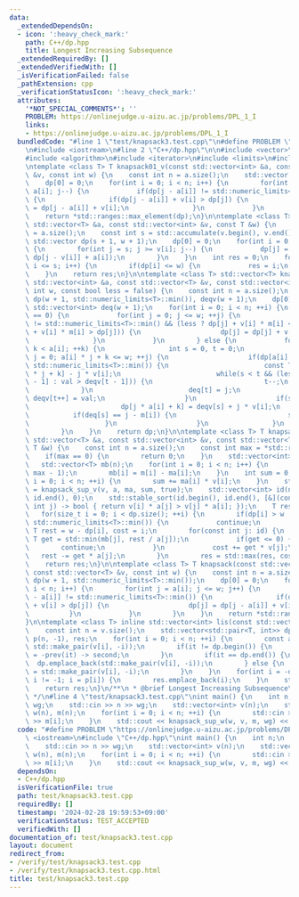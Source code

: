 ```yaml
---
data:
  _extendedDependsOn:
  - icon: ':heavy_check_mark:'
    path: C++/dp.hpp
    title: Longest Increasing Subsequence
  _extendedRequiredBy: []
  _extendedVerifiedWith: []
  _isVerificationFailed: false
  _pathExtension: cpp
  _verificationStatusIcon: ':heavy_check_mark:'
  attributes:
    '*NOT_SPECIAL_COMMENTS*': ''
    PROBLEM: https://onlinejudge.u-aizu.ac.jp/problems/DPL_1_I
    links:
    - https://onlinejudge.u-aizu.ac.jp/problems/DPL_1_I
  bundledCode: "#line 1 \"test/knapsack3.test.cpp\"\n#define PROBLEM \"https://onlinejudge.u-aizu.ac.jp/problems/DPL_1_I\"\
    \n#include <iostream>\n#line 2 \"C++/dp.hpp\"\n\n#include <vector>\n#include <utility>\n\
    #include <algorithm>\n#include <iterator>\n#include <limits>\n#include <numeric>\n\
    \ntemplate <class T> T knapsack01_v(const std::vector<int> &a, const std::vector<T>\
    \ &v, const int w) {\n    const int n = a.size();\n    std::vector dp(w + 1, std::numeric_limits<T>::min());\n\
    \    dp[0] = 0;\n    for(int i = 0; i < n; i++) {\n        for(int j = w; j >=\
    \ a[i]; j--) {\n            if(dp[j - a[i]] != std::numeric_limits<T>::min())\
    \ {\n                if(dp[j - a[i]] + v[i] > dp[j]) {\n                    dp[j]\
    \ = dp[j - a[i]] + v[i];\n                }\n            }\n        }\n    }\n\
    \    return *std::ranges::max_element(dp);\n}\n\ntemplate <class T> int knapsack01_w(const\
    \ std::vector<T> &a, const std::vector<int> &v, const T &w) {\n    const int n\
    \ = a.size();\n    const int s = std::accumulate(v.begin(), v.end(), 0);\n   \
    \ std::vector dp(s + 1, w + 1);\n    dp[0] = 0;\n    for(int i = 0; i < n; i++)\
    \ {\n        for(int j = s; j >= v[i]; j--) {\n            dp[j] = std::min(dp[j],\
    \ dp[j - v[i]] + a[i]);\n        }\n    }\n    int res = 0;\n    for(int i = 0;\
    \ i <= s; i++) {\n        if(dp[i] <= w) {\n            res = i;\n        }\n\
    \    }\n    return res;\n}\n\ntemplate <class T> std::vector<T> knapsack_sup_v(const\
    \ std::vector<int> &a, const std::vector<T> &v, const std::vector<int> &m, const\
    \ int w, const bool less = false) {\n    const int n = a.size();\n    std::vector<T>\
    \ dp(w + 1, std::numeric_limits<T>::min()), deqv(w + 1);\n    dp[0] = 0;\n   \
    \ std::vector<int> deq(w + 1);\n    for(int i = 0; i < n; ++i) {\n        if(a[i]\
    \ == 0) {\n            for(int j = 0; j <= w; ++j) {\n                if(dp[j]\
    \ != std::numeric_limits<T>::min() && (less ? dp[j] + v[i] * m[i] < dp[j] : dp[j]\
    \ + v[i] * m[i] > dp[j])) {\n                    dp[j] = dp[j] + v[i] * m[i];\n\
    \                }\n            }\n        } else {\n            for(int k = 0;\
    \ k < a[i]; ++k) {\n                int s = 0, t = 0;\n                for(int\
    \ j = 0; a[i] * j + k <= w; ++j) {\n                    if(dp[a[i] * j + k] !=\
    \ std::numeric_limits<T>::min()) {\n                        const T val = dp[a[i]\
    \ * j + k] - j * v[i];\n                        while(s < t && (less ? val < deqv[t\
    \ - 1] : val > deqv[t - 1])) {\n                            t--;\n           \
    \             }\n                        deq[t] = j;\n                       \
    \ deqv[t++] = val;\n                    }\n                    if(s < t) {\n \
    \                       dp[j * a[i] + k] = deqv[s] + j * v[i];\n             \
    \           if(deq[s] == j - m[i]) {\n                            s++;\n     \
    \                   }\n                    }\n                }\n            }\n\
    \        }\n    }\n    return dp;\n}\n\ntemplate <class T> T knapsack_sup_w(const\
    \ std::vector<T> &a, const std::vector<int> &v, const std::vector<T> &m, const\
    \ T &w) {\n    const int n = a.size();\n    const int max = *std::ranges::max_element(v);\n\
    \    if(max == 0) {\n        return 0;\n    }\n    std::vector<int> ma(n);\n \
    \   std::vector<T> mb(n);\n    for(int i = 0; i < n; i++) {\n        ma[i] = std::min<int>(m[i],\
    \ max - 1);\n        mb[i] = m[i] - ma[i];\n    }\n    int sum = 0;\n    for(int\
    \ i = 0; i < n; ++i) {\n        sum += ma[i] * v[i];\n    }\n    std::vector dp\
    \ = knapsack_sup_v(v, a, ma, sum, true);\n    std::vector<int> id(n);\n    std::iota(id.begin(),\
    \ id.end(), 0);\n    std::stable_sort(id.begin(), id.end(), [&](const int i, const\
    \ int j) -> bool { return v[i] * a[j] > v[j] * a[i]; });\n    T res = T{};\n \
    \   for(size_t i = 0; i < dp.size(); ++i) {\n        if(dp[i] > w || dp[i] ==\
    \ std::numeric_limits<T>::min()) {\n            continue;\n        }\n       \
    \ T rest = w - dp[i], cost = i;\n        for(const int j: id) {\n            const\
    \ T get = std::min(mb[j], rest / a[j]);\n            if(get <= 0) {\n        \
    \        continue;\n            }\n            cost += get * v[j];\n         \
    \   rest -= get * a[j];\n        }\n        res = std::max(res, cost);\n    }\n\
    \    return res;\n}\n\ntemplate <class T> T knapsack(const std::vector<int> &a,\
    \ const std::vector<T> &v, const int w) {\n    const int n = a.size();\n    std::vector\
    \ dp(w + 1, std::numeric_limits<T>::min());\n    dp[0] = 0;\n    for(int i = 0;\
    \ i < n; i++) {\n        for(int j = a[i]; j <= w; j++) {\n            if(dp[j\
    \ - a[i]] != std::numeric_limits<T>::min()) {\n                if(dp[j - a[i]]\
    \ + v[i] > dp[j]) {\n                    dp[j] = dp[j - a[i]] + v[i];\n      \
    \          }\n            }\n        }\n    }\n    return *std::ranges::max_element(dp);\n\
    }\n\ntemplate <class T> inline std::vector<int> lis(const std::vector<T> &v) {\n\
    \    const int n = v.size();\n    std::vector<std::pair<T, int>> dp;\n    std::vector<int>\
    \ p(n, -1), res;\n    for(int i = 0; i < n; ++i) {\n        const auto it = std::ranges::lower_bound(dp,\
    \ std::make_pair(v[i], -i));\n        if(it != dp.begin()) {\n            p[i]\
    \ = -prev(it) -> second;\n        }\n        if(it == dp.end()) {\n          \
    \  dp.emplace_back(std::make_pair(v[i], -i));\n        } else {\n            *it\
    \ = std::make_pair(v[i], -i);\n        }\n    }\n    for(int i = -dp.back().second;\
    \ i != -1; i = p[i]) {\n        res.emplace_back(i);\n    }\n    std::ranges::reverse(res);\n\
    \    return res;\n}\n/**\n * @brief Longest Increasing Subsequence\n * @see https://nyaannyaan.github.io/library/dp/longest-increasing-sequence.hpp\n\
    \ */\n#line 4 \"test/knapsack3.test.cpp\"\nint main() {\n    int n;\n    int64_t\
    \ wg;\n    std::cin >> n >> wg;\n    std::vector<int> v(n);\n    std::vector<int64_t>\
    \ w(n), m(n);\n    for(int i = 0; i < n; ++i) {\n        std::cin >> v[i] >> w[i]\
    \ >> m[i];\n    }\n    std::cout << knapsack_sup_w(w, v, m, wg) << '\\n';\n}\n"
  code: "#define PROBLEM \"https://onlinejudge.u-aizu.ac.jp/problems/DPL_1_I\"\n#include\
    \ <iostream>\n#include \"C++/dp.hpp\"\nint main() {\n    int n;\n    int64_t wg;\n\
    \    std::cin >> n >> wg;\n    std::vector<int> v(n);\n    std::vector<int64_t>\
    \ w(n), m(n);\n    for(int i = 0; i < n; ++i) {\n        std::cin >> v[i] >> w[i]\
    \ >> m[i];\n    }\n    std::cout << knapsack_sup_w(w, v, m, wg) << '\\n';\n}"
  dependsOn:
  - C++/dp.hpp
  isVerificationFile: true
  path: test/knapsack3.test.cpp
  requiredBy: []
  timestamp: '2024-02-28 19:59:53+09:00'
  verificationStatus: TEST_ACCEPTED
  verifiedWith: []
documentation_of: test/knapsack3.test.cpp
layout: document
redirect_from:
- /verify/test/knapsack3.test.cpp
- /verify/test/knapsack3.test.cpp.html
title: test/knapsack3.test.cpp
---
```


